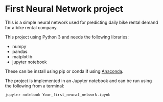 # First Neural Network project

This is a simple neural network used for predicting daily bike rental demand for a bike rental company.

This project using Python 3 and needs the following libraries:

* numpy
* pandas
* matplotlib
* jupyter notebook

These can be install using pip or conda if using [Anaconda](https://www.continuum.io/downloads).

The project is implemented in an Jupyter notebook and can be run using the following from a terminal:

```jupyter notebook Your_first_neural_network.ipynb```
